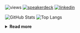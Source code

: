 ![views](https://komarev.com/ghpvc/?username=chck&color=blueviolet)
[![speakerdeck](https://img.shields.io/badge/Speaker_Deck-chck-8a2be2?style=flat-square&logo=speaker-deck)](https://speakerdeck.com/chck)
[![linkedin](https://img.shields.io/badge/LinkedIn-chck-8a2be2?style=flat-square&logo=linkedin)](https://www.linkedin.com/in/chck/)

<p align="left"> 
  <img alt="GitHub Stats" align="center" height="150" src="https://github-readme-stats-nine-umber-51.vercel.app/api?username=chck&count_private=true&show_icons=true&hide_title=true&theme=buefy" />
  <img alt="Top Langs" align="center" height="150" src="https://github-readme-stats-nine-umber-51.vercel.app/api/top-langs/?username=chck&layout=compact&count_private=true&show_icons=true&hide_title=true&theme=buefy" />
</p>

<details>
  <summary><b>Read more</b></summary>
  <br>

  <!--START_SECTION:waka-->
**🐱 My GitHub Data** 

> 📦 123.2 kB Used in GitHub's Storage 
 > 
> 🏆 86 Contributions in the Year 2025
 > 
> 💼 Opted to Hire
 > 
> 📜 133 Public Repositories 
 > 
> 🔑 24 Private Repositories 
 > 
**I'm a Night 🦉** 

```text
🌞 Morning                1005 commits        ████░░░░░░░░░░░░░░░░░░░░░   14.56 % 
🌆 Daytime                2136 commits        ████████░░░░░░░░░░░░░░░░░   30.94 % 
🌃 Evening                1985 commits        ███████░░░░░░░░░░░░░░░░░░   28.76 % 
🌙 Night                  1777 commits        ██████░░░░░░░░░░░░░░░░░░░   25.74 % 
```
📅 **I'm Most Productive on Thursday** 

```text
Monday                   1340 commits        █████░░░░░░░░░░░░░░░░░░░░   19.41 % 
Tuesday                  1043 commits        ████░░░░░░░░░░░░░░░░░░░░░   15.11 % 
Wednesday                1233 commits        ████░░░░░░░░░░░░░░░░░░░░░   17.86 % 
Thursday                 1570 commits        ██████░░░░░░░░░░░░░░░░░░░   22.74 % 
Friday                   679 commits         ██░░░░░░░░░░░░░░░░░░░░░░░   09.84 % 
Saturday                 437 commits         ██░░░░░░░░░░░░░░░░░░░░░░░   06.33 % 
Sunday                   601 commits         ██░░░░░░░░░░░░░░░░░░░░░░░   08.71 % 
```


📊 **This Week I Spent My Time On** 

```text
💬 Programming Languages: 
Rust                     13 hrs 27 mins      ██████████████░░░░░░░░░░░   56.69 % 
TOML                     3 hrs 27 mins       ████░░░░░░░░░░░░░░░░░░░░░   14.58 % 
SQL                      1 hr 37 mins        ██░░░░░░░░░░░░░░░░░░░░░░░   06.85 % 
Git                      1 hr 15 mins        █░░░░░░░░░░░░░░░░░░░░░░░░   05.31 % 
YAML                     58 mins             █░░░░░░░░░░░░░░░░░░░░░░░░   04.09 % 

🔥 Editors: 
RustRover                17 hrs 8 mins       ██████████████████░░░░░░░   72.28 % 
Neovim                   3 hrs 25 mins       ████░░░░░░░░░░░░░░░░░░░░░   14.41 % 
Zed                      3 hrs 3 mins        ███░░░░░░░░░░░░░░░░░░░░░░   12.88 % 
PyCharm                  6 mins              ░░░░░░░░░░░░░░░░░░░░░░░░░   00.42 % 
Obsidian                 0 secs              ░░░░░░░░░░░░░░░░░░░░░░░░░   00.02 % 
```

**I Mostly Code in Python** 

```text
Python                   44 repos            ████████░░░░░░░░░░░░░░░░░   33.08 % 
Jupyter Notebook         19 repos            ████░░░░░░░░░░░░░░░░░░░░░   14.29 % 
TypeScript               7 repos             █░░░░░░░░░░░░░░░░░░░░░░░░   05.26 % 
Dockerfile               5 repos             █░░░░░░░░░░░░░░░░░░░░░░░░   03.76 % 
Astro                    1 repo              ░░░░░░░░░░░░░░░░░░░░░░░░░   00.75 % 
```



**Timeline**

![Lines of Code chart](https://raw.githubusercontent.com/chck/chck/main/assets/bar_graph.png)


 Last Updated on 2025-01-27 01:52 UTC
<!--END_SECTION:waka-->
</details>

